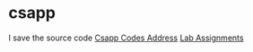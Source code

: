 # csapp
I save the source code
[Csapp Codes Address](http://csapp.cs.cmu.edu/public/code.html)
[Lab Assignments](http://csapp.cs.cmu.edu/2e/labs.html)
